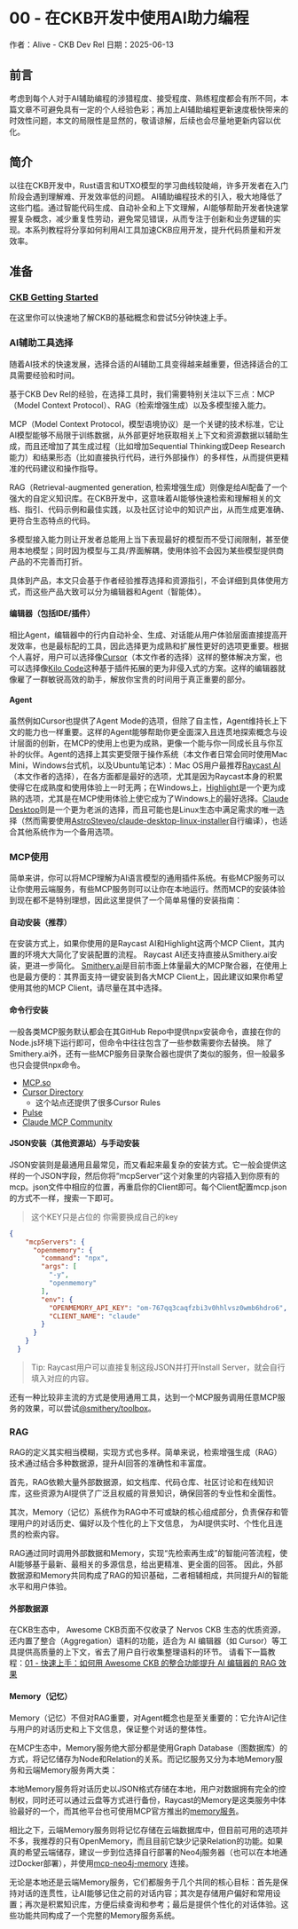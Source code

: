 # 00 - 在CKB开发中使用AI助力编程

作者：Alive - CKB Dev Rel
日期：2025-06-13

## 前言

考虑到每个人对于AI辅助编程的涉猎程度、接受程度、熟练程度都会有所不同，本篇文章不可避免具有一定的个人经验色彩；再加上AI辅助编程更新速度极快带来的时效性问题，本文的局限性是显然的，敬请谅解，后续也会尽量地更新内容以优化。

## 简介

以往在CKB开发中，Rust语言和UTXO模型的学习曲线较陡峭，许多开发者在入门阶段会遇到理解难、开发效率低的问题。
AI辅助编程技术的引入，极大地降低了这些门槛。通过智能代码生成、自动补全和上下文理解，AI能够帮助开发者快速掌握复杂概念，减少重复性劳动，避免常见错误，从而专注于创新和业务逻辑的实现。本系列教程将分享如何利用AI工具加速CKB应用开发，提升代码质量和开发效率。

## 准备

### [CKB Getting Started](https://docs.nervos.org/docs/getting-started/how-ckb-works)

在这里你可以快速地了解CKB的基础概念和尝试5分钟快速上手。

### AI辅助工具选择

随着AI技术的快速发展，选择合适的AI辅助工具变得越来越重要，但选择适合的工具需要经验和时间。

基于CKB Dev Rel的经验，在选择工具时，我们需要特别关注以下三点：MCP（Model Context Protocol）、RAG（检索增强生成）以及多模型接入能力。

MCP（Model Context Protocol，模型语境协议）是一个关键的技术标准，它让AI模型能够不局限于训练数据，从外部更好地获取相关上下文和资源数据以辅助生成，而且还增加了其生成过程（比如增加Sequential Thinking或Deep Research能力）和结果形态（比如直接执行代码，进行外部操作）的多样性，从而提供更精准的代码建议和操作指导。

RAG（Retrieval-augmented generation, 检索增强生成）则像是给AI配备了一个强大的自定义知识库。在CKB开发中，这意味着AI能够快速检索和理解相关的文档、指引、代码示例和最佳实践，以及社区讨论中的知识产出，从而生成更准确、更符合生态特点的代码。

多模型接入能力则让开发者总能用上当下表现最好的模型而不受订阅限制，甚至使用本地模型；同时因为模型与工具/界面解耦，使用体验不会因为某些模型提供商产品的不完善而打折。

具体到产品，本文只会基于作者经验推荐选择和资源指引，不会详细到具体使用方式，而这些产品大致可以分为编辑器和Agent（智能体）。

#### 编辑器（包括IDE/插件）

相比Agent，编辑器中的行内自动补全、生成、对话能从用户体验层面直接提高开发效率，也是最标配的工具，因此选择更为成熟和扩展性更好的选项更重要。根据个人喜好，用户可以选择像[Cursor](https://www.cursor.com/downloads)（本文作者的选择）这样的整体解决方案，也可以选择像[Kilo Code](https://kilocode.ai/)这种基于插件拓展的更为非侵入式的方案。这样的编辑器就像雇了一群敏锐高效的助手，解放你宝贵的时间用于真正重要的部分。

#### Agent

虽然例如Cursor也提供了Agent Mode的选项，但除了自主性，Agent维持长上下文的能力也一样重要。这样的Agent能够帮助你更全面深入且连贯地探索概念与设计层面的创新，在MCP的使用上也更为成熟，更像一个能与你一同成长且与你互补的伙伴。Agent的选择上其实更受限于操作系统（本文作者日常会同时使用Mac Mini，Windows台式机，以及Ubuntu笔记本）：Mac OS用户最推荐[Raycast AI](https://www.raycast.com/core-features/ai)（本文作者的选择），在各方面都是最好的选项，尤其是因为Raycast本身的积累使得它在成熟度和使用体验上一时无两；在Windows上，[Highlight](https://highlightai.com/)是一个更为成熟的选项，尤其是在MCP使用体验上使它成为了Windows上的最好选择。[Claude Desktop](https://claude.ai/download)则是一个更为老派的选择，而且可能也是Linux生态中满足需求的唯一选择（然而需要使用[AstroSteveo/claude-desktop-linux-installer](https://github.com/AstroSteveo/claude-desktop-linux-installer)自行编译），也适合其他系统作为一个备用选项。

### MCP使用

简单来讲，你可以将MCP理解为AI语言模型的通用插件系统。有些MCP服务可以让你使用云端服务，有些MCP服务则可以让你在本地运行。然而MCP的安装体验到现在都不是特别理想，因此这里提供了一个简单易懂的安装指南：

#### 自动安装（推荐）

在安装方式上，如果你使用的是Raycast AI和Highlight这两个MCP Client，其内置的环境大大简化了安装配置的流程。
Raycast AI还支持直接从Smithery.ai安装，更进一步简化。
[Smithery.ai](https://smithery.ai/)是目前市面上体量最大的MCP聚合器，在使用上也是最方便的：其界面支持一键安装到各大MCP Client上，因此建议如果你希望使用其他的MCP Client，请尽量在其中选择。

#### 命令行安装

一般各类MCP服务默认都会在其GitHub Repo中提供npx安装命令，直接在你的Node.js环境下运行即可，但命令中往往包含了一些参数需要你去替换。
除了Smithery.ai外，还有一些MCP服务目录聚合器也提供了类似的服务，但一般最多也只会提供npx命令。

- [MCP.so](https://mcp.so/)
- [Cursor Directory](https://cursor.directory/)
  - 这个站点还提供了很多Cursor Rules
- [Pulse](https://www.pulsemcp.com/)
- [Claude MCP Community](https://www.claudemcp.com/)

#### JSON安装（其他资源站）与手动安装

JSON安装则是最通用且最常见，而又看起来最复杂的安装方式。它一般会提供这样的一个JSON字段，然后你将“mcpServer”这个对象里的内容插入到你原有的mcp。json文件中相应的位置，再重启你的Client即可。每个Client配置mcp.json的方式不一样，搜索一下即可。

> 这个KEY只是占位的 你需要换成自己的key

```json
{
    "mcpServers": {
      "openmemory": {
        "command": "npx",
        "args": [
          "-y",
          "openmemory"
        ],
        "env": {
          "OPENMEMORY_API_KEY": "om-767qq3caqfzbi3v0hhlvsz0wmb6hdro6",
          "CLIENT_NAME": "claude"
        }
      }
    }
  }
```

> Tip: Raycast用户可以直接复制这段JSON并打开Install Server，就会自行填入对应的内容。

还有一种比较非主流的方式是使用通用工具，达到一个MCP服务调用任意MCP服务的效果，可以尝试[@smithery/toolbox](https://smithery.ai/server/@smithery/toolbox)。

### RAG

RAG的定义其实相当模糊，实现方式也多样。简单来说，检索增强生成（RAG）技术通过结合多种数据源，提升AI回答的准确性和丰富度。

首先，RAG依赖大量外部数据源，如文档库、代码仓库、社区讨论和在线知识库，这些资源为AI提供了广泛且权威的背景知识，确保回答的专业性和全面性。

其次，Memory（记忆）系统作为RAG中不可或缺的核心组成部分，负责保存和管理用户的对话历史、偏好以及个性化的上下文信息，
为AI提供实时、个性化且连贯的检索内容。

RAG通过同时调用外部数据和Memory，实现“先检索再生成”的智能问答流程，使AI能够基于最新、最相关的多源信息，给出更精准、更全面的回答。
因此，外部数据源和Memory共同构成了RAG的知识基础，二者相辅相成，共同提升AI的智能水平和用户体验。

#### 外部数据源

在CKB生态中， Awesome CKB页面不仅收录了 Nervos CKB 生态的优质资源，还内置了整合（Aggregation）语料的功能，适合为 AI 编辑器（如 Cursor）等工具提供高质量的上下文，省去了用户自行收集整理语料的环节。 请看下一篇教程：[01 - 快速上手：如何用 Awesome CKB 的整合功能提升 AI 编辑器的 RAG 效果](./01-quick-start-rag-with-awesome-ckb.md)

#### Memory（记忆）

Memory（记忆）不但对RAG重要，对Agent概念也是至关重要的：它允许AI记住与用户的对话历史和上下文信息，保证整个对话的整体性。

在MCP生态中，Memory服务绝大部分都是使用Graph Database（图数据库）的方式，将记忆储存为Node和Relation的关系。而记忆服务又分为本地Memory服务和云端Memory服务两大类：

本地Memory服务将对话历史以JSON格式存储在本地，用户对数据拥有完全的控制权，同时还可以通过云盘等方式进行备份，Raycast的Memory是这类服务中体验最好的一个，而其他平台也可使用MCP官方推出的[memory服务](https://github.com/modelcontextprotocol/servers/tree/HEAD/src/memory)。

相比之下，云端Memory服务则将记忆存储在云端数据库中，但目前可用的选项并不多，我推荐的只有OpenMemory，而且目前它缺少记录Relation的功能。如果真的希望云端储存，建议一步到位选择自行部署的Neo4j服务器（也可以在本地通过Docker部署），并使用[mcp-neo4j-memory](https://github.com/neo4j-contrib/mcp-neo4j/tree/main/servers/mcp-neo4j-memory) 连接。

无论是本地还是云端Memory服务，它们都服务于几个共同的核心目标：首先是保持对话的连贯性，让AI能够记住之前的对话内容；其次是存储用户偏好和常用设置；再次是积累知识库，方便后续查询和参考；最后是提供个性化的对话体验。这些功能共同构成了一个完整的Memory服务系统。
